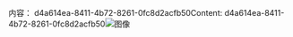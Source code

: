 <span data-ttu-id="34900-101">内容： d4a614ea-8411-4b72-8261-0fc8d2acfb50</span><span class="sxs-lookup"><span data-stu-id="34900-101">Content: d4a614ea-8411-4b72-8261-0fc8d2acfb50</span></span>![图像](eeb938c8-3660-4a8d-8e05-b2b50e79ebc2.png)
